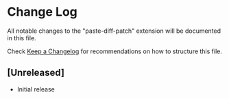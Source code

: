 # Change Log

All notable changes to the "paste-diff-patch" extension will be documented in this file.

Check [Keep a Changelog](http://keepachangelog.com/) for recommendations on how to structure this file.

## [Unreleased]

- Initial release